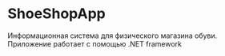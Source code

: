 # ShoeShopApp
Информационная система для  физического магазина обуви.
Приложение работает с помощью .NET framework
